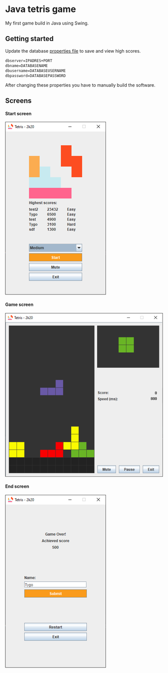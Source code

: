 # Java tetris game
My first game build in Java using Swing.

## Getting started

Update the database [properties file](/logic/src/config.properties) to save and view high scores.

```
dbserver=IPADRES+PORT
dbname=DATABASENAME
dbusername=DATABASEUSERNAME
dbpassword=DATABASEPASSWORD
```

After changing these properties you have to manually build the software.

## Screens
#### Start screen
![Start](/res/start.png)

#### Game screen
![Game](/res/game.png)

#### End screen
![Home](/res/end.png)